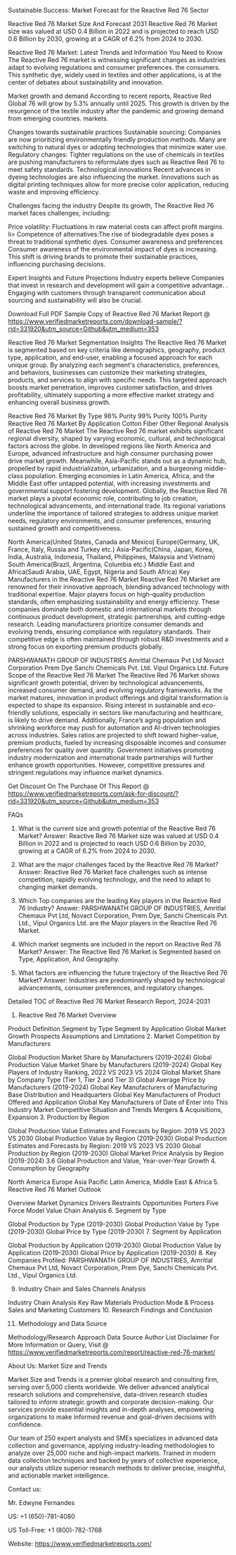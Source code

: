 Sustainable Success: Market Forecast for the Reactive Red 76 Sector


Reactive Red 76 Market Size And Forecast 2031
Reactive Red 76 Market size was valued at USD 0.4 Billion in 2022 and is projected to reach USD 0.6 Billion by 2030, growing at a CAGR of 6.2% from 2024 to 2030.

Reactive Red 76 Market: Latest Trends and Information You Need to Know
The Reactive Red 76 market is witnessing significant changes as industries adapt to evolving regulations and consumer preferences. the consumers. This synthetic dye, widely used in textiles and other applications, is at the center of debates about sustainability and innovation.

Market growth and demand
According to recent reports, Reactive Red Global 76 will grow by 5.3% annually until 2025. This growth is driven by the resurgence of the textile industry after the pandemic and growing demand from emerging countries. markets.

Changes towards sustainable practices
Sustainable sourcing: Companies are now prioritizing environmentally friendly production methods. Many are switching to natural dyes or adopting technologies that minimize water use.
Regulatory changes: Tighter regulations on the use of chemicals in textiles are pushing manufacturers to reformulate dyes such as Reactive Red 76 to meet safety standards.
Technological innovations
Recent advances in dyeing technologies are also influencing the market. Innovations such as digital printing techniques allow for more precise color application, reducing waste and improving efficiency.

Challenges facing the industry
Despite its growth, The Reactive Red 76 market faces challenges, including:

Price volatility: Fluctuations in raw material costs can affect profit margins. li>
Competence of alternatives:The rise of biodegradable dyes poses a threat to traditional synthetic dyes.
Consumer awareness and preferences
Consumer awareness of the environmental impact of dyes is increasing. This shift is driving brands to promote their sustainable practices, influencing purchasing decisions.

Expert Insights and Future Projections
Industry experts believe Companies that invest in research and development will gain a competitive advantage. . Engaging with customers through transparent communication about sourcing and sustainability will also be crucial.

Download Full PDF Sample Copy of Reactive Red 76 Market Report @ https://www.verifiedmarketreports.com/download-sample/?rid=331920&utm_source=Github&utm_medium=353

Reactive Red 76 Market Segmentation Insights
The Reactive Red 76 Market is segmented based on key criteria like demographics, geography, product type, application, and end-user, enabling a focused approach for each unique group. By analyzing each segment's characteristics, preferences, and behaviors, businesses can customize their marketing strategies, products, and services to align with specific needs. This targeted approach boosts market penetration, improves customer satisfaction, and drives profitability, ultimately supporting a more effective market strategy and enhancing overall business growth.

Reactive Red 76 Market By Type
98% Purity
99% Purity
100% Purity
Reactive Red 76 Market By Application
Cotton
Fiber
Other
Regional Analysis of Reactive Red 76 Market
The Reactive Red 76 market exhibits significant regional diversity, shaped by varying economic, cultural, and technological factors across the globe. In developed regions like North America and Europe, advanced infrastructure and high consumer purchasing power drive market growth. Meanwhile, Asia-Pacific stands out as a dynamic hub, propelled by rapid industrialization, urbanization, and a burgeoning middle-class population. Emerging economies in Latin America, Africa, and the Middle East offer untapped potential, with increasing investments and governmental support fostering development. Globally, the Reactive Red 76 market plays a pivotal economic role, contributing to job creation, technological advancements, and international trade. Its regional variations underline the importance of tailored strategies to address unique market needs, regulatory environments, and consumer preferences, ensuring sustained growth and competitiveness.

North America(United States, Canada and Mexico)
Europe(Germany, UK, France, Italy, Russia and Turkey etc.)
Asia-Pacific(China, Japan, Korea, India, Australia, Indonesia, Thailand, Philippines, Malaysia and Vietnam)
South America(Brazil, Argentina, Columbia etc.)
Middle East and Africa(Saudi Arabia, UAE, Egypt, Nigeria and South Africa)
Key Manufacturers in the Reactive Red 76 Market
Reactive Red 76 Market are renowned for their innovative approach, blending advanced technology with traditional expertise. Major players focus on high-quality production standards, often emphasizing sustainability and energy efficiency. These companies dominate both domestic and international markets through continuous product development, strategic partnerships, and cutting-edge research. Leading manufacturers prioritize consumer demands and evolving trends, ensuring compliance with regulatory standards. Their competitive edge is often maintained through robust R&D investments and a strong focus on exporting premium products globally.

PARSHWANATH GROUP OF INDUSTRIES
Amritlal Chemaux Pvt Ltd
Novact Corporation
Prem Dye
Sanchi Chemicals Pvt. Ltd.
Vipul Organics Ltd.
Future Scope of the Reactive Red 76 Market
The Reactive Red 76 Market shows significant growth potential, driven by technological advancements, increased consumer demand, and evolving regulatory frameworks. As the market matures, innovation in product offerings and digital transformation is expected to shape its expansion. Rising interest in sustainable and eco-friendly solutions, especially in sectors like manufacturing and healthcare, is likely to drive demand. Additionally, France’s aging population and shrinking workforce may push for automation and AI-driven technologies across industries. Sales ratios are projected to shift toward higher-value, premium products, fueled by increasing disposable incomes and consumer preferences for quality over quantity. Government initiatives promoting industry modernization and international trade partnerships will further enhance growth opportunities. However, competitive pressures and stringent regulations may influence market dynamics.

Get Discount On The Purchase Of This Report @ https://www.verifiedmarketreports.com/ask-for-discount/?rid=331920&utm_source=Github&utm_medium=353

FAQs
1. What is the current size and growth potential of the Reactive Red 76 Market?
Answer: Reactive Red 76 Market size was valued at USD 0.4 Billion in 2022 and is projected to reach USD 0.6 Billion by 2030, growing at a CAGR of 6.2% from 2024 to 2030.

2. What are the major challenges faced by the Reactive Red 76 Market?
Answer: Reactive Red 76 Market face challenges such as intense competition, rapidly evolving technology, and the need to adapt to changing market demands.

3. Which Top companies are the leading Key players in the Reactive Red 76 Industry?
Answer: PARSHWANATH GROUP OF INDUSTRIES, Amritlal Chemaux Pvt Ltd, Novact Corporation, Prem Dye, Sanchi Chemicals Pvt. Ltd., Vipul Organics Ltd. are the Major players in the Reactive Red 76 Market.

4. Which market segments are included in the report on Reactive Red 76 Market?
Answer: The Reactive Red 76 Market is Segmented based on Type, Application, And Geography.

5. What factors are influencing the future trajectory of the Reactive Red 76 Market?
Answer: Industries are predominantly shaped by technological advancements, consumer preferences, and regulatory changes.

Detailed TOC of Reactive Red 76 Market Research Report, 2024-2031
1. Reactive Red 76 Market Overview

Product Definition
Segment by Type
Segment by Application
Global Market Growth Prospects
Assumptions and Limitations
2. Market Competition by Manufacturers

Global Production Market Share by Manufacturers (2019-2024)
Global Production Value Market Share by Manufacturers (2019-2024)
Global Key Players of Industry Ranking, 2022 VS 2023 VS 2024
Global Market Share by Company Type (Tier 1, Tier 2 and Tier 3)
Global Average Price by Manufacturers (2019-2024)
Global Key Manufacturers of Manufacturing Base Distribution and Headquarters
Global Key Manufacturers of Product Offered and Application
Global Key Manufacturers of Date of Enter into This Industry
Market Competitive Situation and Trends
Mergers & Acquisitions, Expansion
3. Production by Region

Global Production Value Estimates and Forecasts by Region: 2019 VS 2023 VS 2030
Global Production Value by Region (2019-2030)
Global Production Estimates and Forecasts by Region: 2019 VS 2023 VS 2030
Global Production by Region (2019-2030)
Global Market Price Analysis by Region (2019-2024) 3.6 Global Production and Value, Year-over-Year Growth
4. Consumption by Geography

North America
Europe
Asia Pacific
Latin America, Middle East & Africa
5. Reactive Red 76 Market Outlook

Overview
Market Dynamics
Drivers
Restraints
Opportunities
Porters Five Force Model
Value Chain Analysis 
6. Segment by Type

Global Production by Type (2019-2030)
Global Production Value by Type (2019-2030)
Global Price by Type (2019-2030)
7. Segment by Application

Global Production by Application (2019-2030)
Global Production Value by Application (2019-2030)
Global Price by Application (2019-2030)
8. Key Companies Profiled: PARSHWANATH GROUP OF INDUSTRIES, Amritlal Chemaux Pvt Ltd, Novact Corporation, Prem Dye, Sanchi Chemicals Pvt. Ltd., Vipul Organics Ltd.

9. Industry Chain and Sales Channels Analysis

Industry Chain Analysis
Key Raw Materials
Production Mode & Process
Sales and Marketing
Customers
10. Research Findings and Conclusion

11. Methodology and Data Source

Methodology/Research Approach
Data Source
Author List
Disclaimer
For More Information or Query, Visit @ https://www.verifiedmarketreports.com/report/reactive-red-76-market/

About Us: Market Size and Trends

Market Size and Trends is a premier global research and consulting firm, serving over 5,000 clients worldwide. We deliver advanced analytical research solutions and comprehensive, data-driven research studies tailored to inform strategic growth and corporate decision-making. Our services provide essential insights and in-depth analyses, empowering organizations to make informed revenue and goal-driven decisions with confidence.

Our team of 250 expert analysts and SMEs specializes in advanced data collection and governance, applying industry-leading methodologies to analyze over 25,000 niche and high-impact markets. Trained in modern data collection techniques and backed by years of collective experience, our analysts utilize superior research methods to deliver precise, insightful, and actionable market intelligence.

Contact us:

Mr. Edwyne Fernandes

US: +1 (650)-781-4080

US Toll-Free: +1 (800)-782-1768

Website: https://www.verifiedmarketreports.com/
